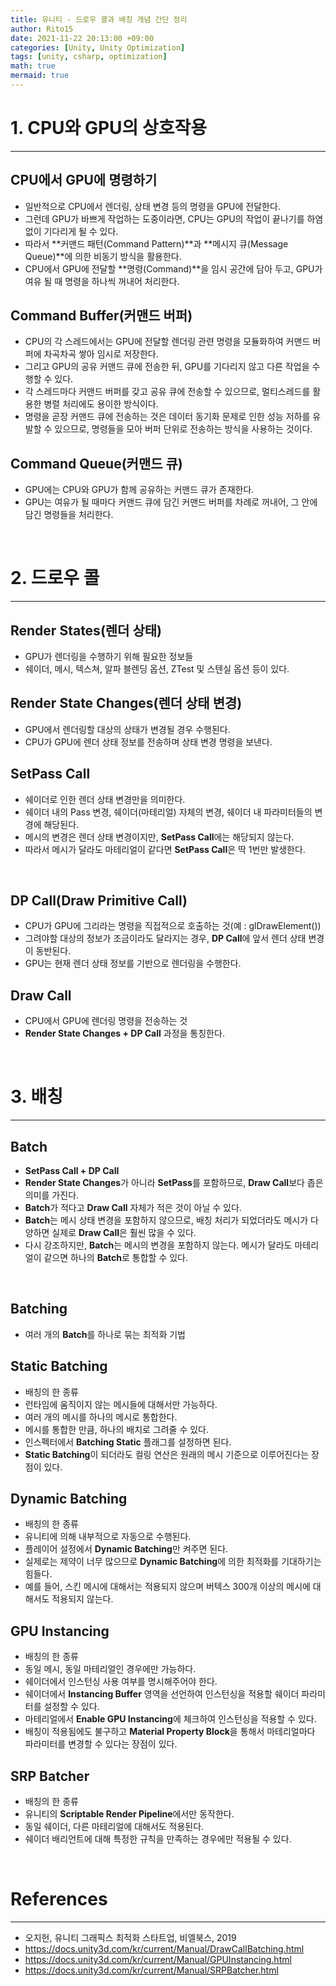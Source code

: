 ```yaml
---
title: 유니티 - 드로우 콜과 배칭 개념 간단 정리
author: Rito15
date: 2021-11-22 20:13:00 +09:00
categories: [Unity, Unity Optimization]
tags: [unity, csharp, optimization]
math: true
mermaid: true
---
```


# 1. CPU와 GPU의 상호작용
---

## **CPU에서 GPU에 명령하기**
- 일반적으로 CPU에서 렌더링, 상태 변경 등의 명령을 GPU에 전달한다.
- 그런데 GPU가 바쁘게 작업하는 도중이라면, CPU는 GPU의 작업이 끝나기를 하염없이 기다리게 될 수 있다.
- 따라서 **커맨드 패턴(Command Pattern)**과 **메시지 큐(Message Queue)**에 의한 비동기 방식을 활용한다.
- CPU에서 GPU에 전달할 **명령(Command)**을 임시 공간에 담아 두고, GPU가 여유 될 때 명령을 하나씩 꺼내어 처리한다.

## **Command Buffer(커맨드 버퍼)**
- CPU의 각 스레드에서는 GPU에 전달할 렌더링 관련 명령을 모듈화하여 커맨드 버퍼에 차곡차곡 쌓아 임시로 저장한다.
- 그리고 GPU의 공유 커맨드 큐에 전송한 뒤, GPU를 기다리지 않고 다른 작업을 수행할 수 있다.
- 각 스레드마다 커맨드 버퍼를 갖고 공유 큐에 전송할 수 있으므로, 멀티스레드를 활용한 병렬 처리에도 용이한 방식이다.
- 명령을 곧장 커맨드 큐에 전송하는 것은 데이터 동기화 문제로 인한 성능 저하를 유발할 수 있으므로, 명령들을 모아 버퍼 단위로 전송하는 방식을 사용하는 것이다.

## **Command Queue(커맨드 큐)**
- GPU에는 CPU와 GPU가 함께 공유하는 커맨드 큐가 존재한다.
- GPU는 여유가 될 때마다 커맨드 큐에 담긴 커맨드 버퍼를 차례로 꺼내어, 그 안에 담긴 명령들을 처리한다.

<br>



# 2. 드로우 콜
---

## **Render States(렌더 상태)**
- GPU가 렌더링을 수행하기 위해 필요한 정보들
- 쉐이더, 메시, 텍스쳐, 알파 블렌딩 옵션, ZTest 및 스텐실 옵션 등이 있다.

## **Render State Changes(렌더 상태 변경)**
- GPU에서 렌더링할 대상의 상태가 변경될 경우 수행된다.
- CPU가 GPU에 렌더 상태 정보를 전송하며 상태 변경 명령을 보낸다.

## **SetPass Call**
- 쉐이더로 인한 렌더 상태 변경만을 의미한다.
- 쉐이더 내의 Pass 변경, 쉐이더(마테리얼) 자체의 변경, 쉐이더 내 파라미터들의 변경에 해당된다.
- 메시의 변경은 렌더 상태 변경이지만, **SetPass Call**에는 해당되지 않는다.
- 따라서 메시가 달라도 마테리얼이 같다면 **SetPass Call**은 딱 1번만 발생한다.

<br>

## **DP Call(Draw Primitive Call)**
- CPU가 GPU에 그리라는 명령을 직접적으로 호출하는 것(예 : glDrawElement())
- 그려야할 대상의 정보가 조금이라도 달라지는 경우, **DP Call**에 앞서 렌더 상태 변경이 동반된다.
- GPU는 현재 렌더 상태 정보를 기반으로 렌더링을 수행한다.

## **Draw Call**
- CPU에서 GPU에 렌더링 명령을 전송하는 것
- **Render State Changes + DP Call** 과정을 통칭한다.

<br>

# 3. 배칭
---

## **Batch**
- **SetPass Call + DP Call**
- **Render State Changes**가 아니라 **SetPass**를 포함하므로, **Draw Call**보다 좁은 의미를 가진다.
- **Batch**가 적다고 **Draw Call** 자체가 적은 것이 아닐 수 있다.
- **Batch**는 메시 상태 변경을 포함하지 않으므로, 배칭 처리가 되었더라도 메시가 다양하면 실제로 **Draw Call**은 훨씬 많을 수 있다.
- 다시 강조하지만, **Batch**는 메시의 변경을 포함하지 않는다. 메시가 달라도 마테리얼이 같으면 하나의 **Batch**로 통합할 수 있다.

<br>

## **Batching**
- 여러 개의 **Batch**를 하나로 묶는 최적화 기법

## **Static Batching**
- 배칭의 한 종류
- 런타임에 움직이지 않는 메시들에 대해서만 가능하다.
- 여러 개의 메시를 하나의 메시로 통합한다.
- 메시를 통합한 만큼, 하나의 배치로 그려줄 수 있다.
- 인스펙터에서 **Batching Static** 플래그를 설정하면 된다.
- **Static Batching**이 되더라도 컬링 연산은 원래의 메시 기준으로 이루어진다는 장점이 있다.

## **Dynamic Batching**
- 배칭의 한 종류
- 유니티에 의해 내부적으로 자동으로 수행된다.
- 플레이어 설정에서 **Dynamic Batching**만 켜주면 된다.
- 실제로는 제약이 너무 많으므로 **Dynamic Batching**에 의한 최적화를 기대하기는 힘들다.
- 예를 들어, 스킨 메시에 대해서는 적용되지 않으며 버텍스 300개 이상의 메시에 대해서도 적용되지 않는다.

## **GPU Instancing**
- 배칭의 한 종류
- 동일 메시, 동일 마테리얼인 경우에만 가능하다.
- 쉐이더에서 인스턴싱 사용 여부를 명시해주어야 한다.
- 쉐이더에서 **Instancing Buffer** 영역을 선언하여 인스턴싱을 적용할 쉐이더 파라미터를 설정할 수 있다.
- 마테리얼에서 **Enable GPU Instancing**에 체크하여 인스턴싱을 적용할 수 있다.
- 배칭이 적용됨에도 불구하고 **Material Property Block**을 통해서 마테리얼마다 파라미터를 변경할 수 있다는 장점이 있다.

## **SRP Batcher**
- 배칭의 한 종류
- 유니티의 **Scriptable Render Pipeline**에서만 동작한다.
- 동일 쉐이더, 다른 마테리얼에 대해서도 적용된다.
- 쉐이더 배리언트에 대해 특정한 규칙을 만족하는 경우에만 적용될 수 있다.

<br>

# References
---
- 오지헌, 유니티 그래픽스 최적화 스타트업, 비엘북스, 2019
- <https://docs.unity3d.com/kr/current/Manual/DrawCallBatching.html>
- <https://docs.unity3d.com/kr/current/Manual/GPUInstancing.html>
- <https://docs.unity3d.com/kr/current/Manual/SRPBatcher.html>




